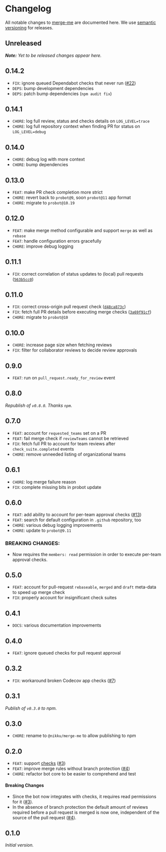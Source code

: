 # Changelog

All notable changes to [merge-me](https://github.com/nikku/merge-me) are documented here. We use [semantic versioning](http://semver.org/) for releases.

## Unreleased

___Note:__ Yet to be released changes appear here._

## 0.14.2

* `FIX`: ignore queued Dependabot checks that never run ([#22](https://github.com/nikku/merge-me/pull/22))
* `DEPS`: bump development dependencies
* `DEPS`: patch bump dependencies (`npm audit fix`)

## 0.14.1

* `CHORE`: log full review, status and checks details on `LOG_LEVEL=trace`
* `CHORE`: log full repository context when finding PR for status on `LOG_LEVEL=debug`

## 0.14.0

* `CHORE`: debug log with more context
* `CHORE`: bump dependencies

## 0.13.0

* `FEAT`: make PR check completion more strict
* `CHORE`: revert back to `probot@9`, soon `probot@11` app format
* `CHORE`: migrate to `probot@10.19`

## 0.12.0

* `FEAT`: make merge method configurable and support `merge` as well as `rebase`
* `FEAT`: handle configuration errors gracefully
* `CHORE`: improve debug logging

## 0.11.1

* `FIX`: correct correlation of status updates to (local) pull requests ([`563b5cc0`](https://github.com/nikku/merge-me/commit/563b5cc02beb725c03435409a9345a64b7c71a93))

## 0.11.0

* `FIX`: correct cross-origin pull request check ([`d48ca873c`](https://github.com/nikku/merge-me/commit/d48ca873cc41f5f50e57f67e7d58d468b1f8708f))
* `FIX`: fetch full PR details before executing merge checks ([`3a69f91cf`](https://github.com/nikku/merge-me/commit/3a69f91cfc0ecaaaa15f28a626b7d1124668b381))
* `CHORE`: migrate to `probot@10`

## 0.10.0

* `CHORE`: increase page size when fetching reviews
* `FIX`: filter for collaborator reviews to decide review approvals

## 0.9.0

* `FEAT`: run on `pull_request.ready_for_review` event

## 0.8.0

_Republish of `v0.8.0`. Thanks `npm`._

## 0.7.0

* `FEAT`: account for `requested_teams` set on a PR
* `FEAT`: fail merge check if `reviewTeams` cannot be retrieved
* `FIX`: fetch full PR to account for team reviews after `check_suite.completed` events
* `CHORE`: remove unneeded listing of organizational teams

## 0.6.1

* `CHORE`: log merge failure reason
* `FIX`: complete missing bits in probot update

## 0.6.0

* `FEAT`: add ability to account for per-team approval checks ([#13](https://github.com/nikku/merge-me/pull/13))
* `FEAT`: search for default configuration in `.github` repository, too
* `CHORE`: various debug logging improvements
* `CHORE`: update to `probot@9.11`

### BREAKING CHANGES:

* Now requires the `members: read` permission in order to execute per-team approval checks.

## 0.5.0

* `FEAT`: account for pull-request `rebaseable`, `merged` and `draft` meta-data to speed up merge check
* `FIX`: properly account for insignificant check suites

## 0.4.1

* `DOCS`: various documentation improvements

## 0.4.0

* `FEAT`: ignore queued checks for pull request approval

## 0.3.2

* `FIX`: workaround broken Codecov app checks ([#7](https://github.com/nikku/merge-me/issues/7))

## 0.3.1

_Publish of `v0.3.0` to npm._

## 0.3.0

* `CHORE`: rename to `@nikku/merge-me` to allow publishing to npm

## 0.2.0

* `FEAT`: support [checks](https://developer.github.com/v3/checks/) ([#3](https://github.com/nikku/merge-me/issues/3))
* `FEAT`: improve merge rules without branch protection ([#4](https://github.com/nikku/merge-me/issues/4))
* `CHORE`: refactor bot core to be easier to comprehend and test

#### Breaking Changes

* Since the bot now integrates with checks, it requires read permissions for it ([#3](https://github.com/nikku/merge-me/issues/3)).
* In the absence of branch protection the default amount of reviews required before a pull request is merged is now one, independent of the source of the pull request ([#4](https://github.com/nikku/merge-me/issues/4)).


## 0.1.0

_Initial version._

